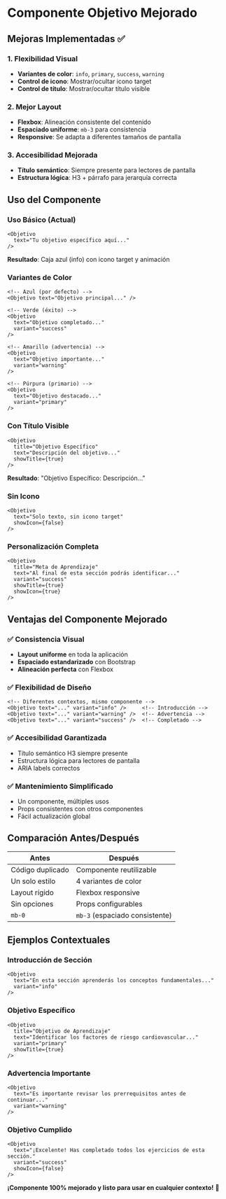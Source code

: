 # Componente Objetivo Mejorado

## Mejoras Implementadas ✅

### **1. Flexibilidad Visual**
- **Variantes de color**: `info`, `primary`, `success`, `warning`
- **Control de icono**: Mostrar/ocultar icono target
- **Control de título**: Mostrar/ocultar título visible

### **2. Mejor Layout**
- **Flexbox**: Alineación consistente del contenido
- **Espaciado uniforme**: `mb-3` para consistencia
- **Responsive**: Se adapta a diferentes tamaños de pantalla

### **3. Accesibilidad Mejorada**
- **Título semántico**: Siempre presente para lectores de pantalla
- **Estructura lógica**: H3 + párrafo para jerarquía correcta

## Uso del Componente

### **Uso Básico (Actual)**
```astro
<Objetivo 
  text="Tu objetivo específico aquí..."
/>
```
**Resultado**: Caja azul (info) con icono target y animación

### **Variantes de Color**
```astro
<!-- Azul (por defecto) -->
<Objetivo text="Objetivo principal..." />

<!-- Verde (éxito) -->
<Objetivo 
  text="Objetivo completado..." 
  variant="success"
/>

<!-- Amarillo (advertencia) -->
<Objetivo 
  text="Objetivo importante..." 
  variant="warning"
/>

<!-- Púrpura (primario) -->
<Objetivo 
  text="Objetivo destacado..." 
  variant="primary"
/>
```

### **Con Título Visible**
```astro
<Objetivo 
  title="Objetivo Específico"
  text="Descripción del objetivo..."
  showTitle={true}
/>
```
**Resultado**: "Objetivo Específico: Descripción..."

### **Sin Icono**
```astro
<Objetivo 
  text="Solo texto, sin icono target"
  showIcon={false}
/>
```

### **Personalización Completa**
```astro
<Objetivo 
  title="Meta de Aprendizaje"
  text="Al final de esta sección podrás identificar..."
  variant="success"
  showTitle={true}
  showIcon={true}
/>
```

## Ventajas del Componente Mejorado

### ✅ **Consistencia Visual**
- **Layout uniforme** en toda la aplicación
- **Espaciado estandarizado** con Bootstrap
- **Alineación perfecta** con Flexbox

### ✅ **Flexibilidad de Diseño**
```astro
<!-- Diferentes contextos, mismo componente -->
<Objetivo text="..." variant="info" />     <!-- Introducción -->
<Objetivo text="..." variant="warning" />  <!-- Advertencia -->  
<Objetivo text="..." variant="success" />  <!-- Completado -->
```

### ✅ **Accesibilidad Garantizada**
- Título semántico H3 siempre presente
- Estructura lógica para lectores de pantalla
- ARIA labels correctos

### ✅ **Mantenimiento Simplificado**
- Un componente, múltiples usos
- Props consistentes con otros componentes
- Fácil actualización global

## Comparación Antes/Después

| **Antes** | **Después** |
|-----------|-------------|
| Código duplicado | Componente reutilizable |
| Un solo estilo | 4 variantes de color |
| Layout rígido | Flexbox responsive |
| Sin opciones | Props configurables |
| `mb-0` | `mb-3` (espaciado consistente) |

## Ejemplos Contextuales

### **Introducción de Sección**
```astro
<Objetivo 
  text="En esta sección aprenderás los conceptos fundamentales..."
  variant="info"
/>
```

### **Objetivo Específico**
```astro
<Objetivo 
  title="Objetivo de Aprendizaje"
  text="Identificar los factores de riesgo cardiovascular..."
  variant="primary"
  showTitle={true}
/>
```

### **Advertencia Importante**
```astro
<Objetivo 
  text="Es importante revisar los prerrequisitos antes de continuar..."
  variant="warning"
/>
```

### **Objetivo Cumplido**
```astro
<Objetivo 
  text="¡Excelente! Has completado todos los ejercicios de esta sección."
  variant="success"
  showIcon={false}
/>
```

**¡Componente 100% mejorado y listo para usar en cualquier contexto!** 🎯